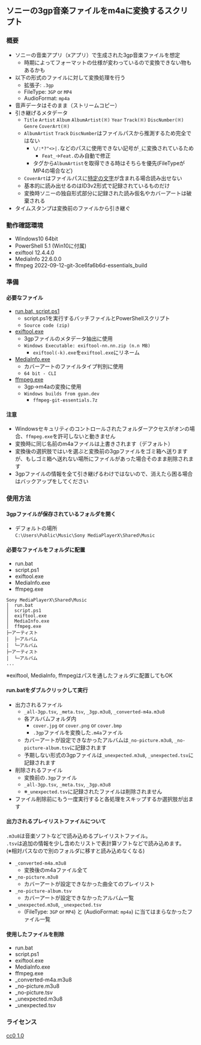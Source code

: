 ## ソニーの3gp音楽ファイルをm4aに変換するスクリプト

### 概要
- ソニーの音楽アプリ（xアプリ）で生成された3gp音楽ファイルを想定
  - 時期によってフォーマットの仕様が変わっているので変換できない物もあるかも
- 以下の形式のファイルに対して変換処理を行う
  - 拡張子: `.3gp`
  - FileType: `3GP` or `MP4`
  - AudioFormat: `mp4a`
- 音声データはそのまま（ストリームコピー）
- 引き継げるメタデータ
  - `Title` `Artist` `Album` `AlbumArtist(※)` `Year` `Track(※)` `DiscNumber(※)` `Genre` `CoverArt(※)`
  - `AlbumArtist` `Track` `DiscNumber`はファイルパスから推測するため完全ではない
    - `\/:*?"<>|.`などのパスに使用できない記号が`_`に変換されているため
      - `Feat_`→`Feat.`のみ自動で修正
    - タグから`AlbumArtist`を取得できる時はそちらを優先(FileTypeがMP4の場合など)
  - `CoverArt`はファイルパスに[特定の文字](https://www.google.com/search?q=0x5c%E5%95%8F%E9%A1%8C)が含まれる場合読み出せない
  - 基本的に読み出せるのはID3v2形式で記録されているものだけ
  - 変換時ソニーの独自形式部分に記録された読み仮名やカバーアートは破棄される
- タイムスタンプは変換前のファイルから引き継ぐ



### 動作確認環境
- Windows10 64bit
- PowerShell 5.1 (Win10に付属)
- exiftool 12.4.4.0
- MediaInfo 22.6.0.0
- ffmpeg 2022-09-12-git-3ce6fa6b6d-essentials_build



### 準備
#### 必要なファイル
- [run.bat, script.ps1](https://github.com/Twilyze/3gp-to-m4a/releases)
  - script.ps1を実行するバッチファイルとPowerShellスクリプト
  - `Source code (zip)`
- [exiftool.exe](https://exiftool.org/)
  - 3gpファイルのメタデータ抽出に使用
  - `Windows Executable: exiftool-nn.nn.zip (n.n MB)`
    - `exiftool(-k).exe`を`exiftool.exe`にリネーム
- [MediaInfo.exe](https://mediaarea.net/en/MediaInfo/Download/Windows)
  - カバーアートのファイルタイプ判別に使用
  - `64 bit - CLI`
- [ffmpeg.exe](https://ffmpeg.org/download.html#build-windows)
  - 3gp→m4aの変換に使用
  - `Windows builds from gyan.dev`
    - `ffmpeg-git-essentials.7z`


#### 注意
- Windowsセキュリティのコントロールされたフォルダーアクセスがオンの場合、`ffmpeg.exe`を許可しないと動きません
- 変換時に同じ名前のm4aファイルは上書きされます（デフォルト）
- 変換後の選択肢ではいを選ぶと変換前の3gpファイルをゴミ箱へ送りますが、もしゴミ箱へ送れない場所にファイルがあった場合そのまま削除されます
- 3gpファイルの情報を全て引き継げるわけではないので、消えたら困る場合はバックアップをしてください



### 使用方法
#### 3gpファイルが保存されているフォルダを開く
- デフォルトの場所  
`C:\Users\Public\Music\Sony MediaPlayerX\Shared\Music`


#### 必要なファイルをフォルダに配置
- run.bat
- script.ps1
- exiftool.exe
- MediaInfo.exe
- ffmpeg.exe
```
Sony MediaPlayerX\Shared\Music
│  run.bat
│  script.ps1
│  exiftool.exe
│  MediaInfo.exe
│  ffmpeg.exe
├─アーティスト
│  ├─アルバム
│  └─アルバム
├─アーティスト
│  └─アルバム
...
```
※exiftool, MediaInfo, ffmpegはパスを通したフォルダに配置してもOK


#### run.batをダブルクリックして実行
- 出力されるファイル
  - `_all-3gp.tsv`, `_meta.tsv`, `_3gp.m3u8`, `_converted-m4a.m3u8`
  - 各アルバムフォルダ内
    - `cover.jpg` or `cover.png` or `cover.bmp`
    - `.3gp`ファイルを変換した`.m4a`ファイル
  - カバーアートが設定できなかったアルバムは`_no-picture.m3u8`, `_no-picture-album.tsv`に記録されます
  - 予期しない形式の3gpファイルは`_unexpected.m3u8`, `_unexpected.tsv`に記録されます
- 削除されるファイル
  - 変換前の`.3gp`ファイル
  - `_all-3gp.tsv`, `_meta.tsv`, `_3gp.m3u8`
  - ※`_unexpected.tsv`に記録されたファイルは削除されません
- ファイル削除前にもう一度実行すると各処理をスキップするか選択肢が出ます


#### 出力されるプレイリストファイルについて
`.m3u8`は音楽ソフトなどで読み込めるプレイリストファイル。  
`.tsv`は追加の情報を少し含めたリストで表計算ソフトなどで読み込めます。  
(※相対パスなので別のフォルダに移すと読み込めなくなる)

- `_converted-m4a.m3u8`
  - 変換後のm4aファイル全て
- `_no-picture.m3u8`
  - カバーアートが設定できなかった曲全てのプレイリスト
- `_no-picture-album.tsv`
  - カバーアートが設定できなかったアルバム一覧
- `_unexpected.m3u8`, `_unexpected.tsv`
  - (FileType: `3GP` or `MP4`) と (AudioFormat: `mp4a`) に当てはまらなかったファイル一覧


#### 使用したファイルを削除
- run.bat
- script.ps1
- exiftool.exe
- MediaInfo.exe
- ffmpeg.exe
- _converted-m4a.m3u8
- _no-picture.m3u8
- _no-picture.tsv
- _unexpected.m3u8
- _unexpected.tsv



### ライセンス
[cc0 1.0](/LICENSE)
